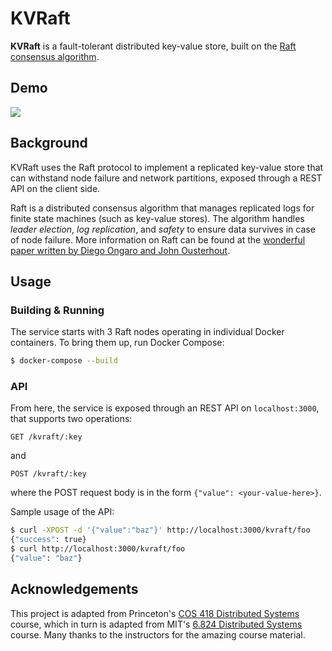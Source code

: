 # KVRaft
**KVRaft** is a fault-tolerant distributed key-value store, built on the [Raft consensus algorithm](https://raft.github.io/).

## Demo
![](demo.gif)

## Background
KVRaft uses the Raft protocol to implement a replicated key-value store that can withstand node failure and network partitions, exposed through a REST API on the client side.

Raft is a distributed consensus algorithm that manages replicated logs for finite state machines (such as key-value stores). The algorithm handles *leader election*, *log replication*, and *safety* to ensure data survives in case of node failure. More information on Raft can be found at the [wonderful paper written by Diego Ongaro and John Ousterhout](https://raft.github.io/raft.pdf).


## Usage
### Building & Running
The service starts with 3 Raft nodes operating in individual Docker containers. To bring them up, run Docker Compose:
```sh
$ docker-compose --build
```

### API
From here, the service is exposed through an REST API on `localhost:3000`, that supports two operations:
```http
GET /kvraft/:key
```

and

```http
POST /kvraft/:key
```

where the POST request body is in the form `{"value": <your-value-here>}`.

Sample usage of the API:
```sh
$ curl -XPOST -d '{"value":"baz"}' http://localhost:3000/kvraft/foo
{"success": true}
$ curl http://localhost:3000/kvraft/foo
{"value": "baz"}
```

## Acknowledgements
This project is adapted from Princeton's [COS 418 Distributed Systems](https://www.cs.princeton.edu/courses/archive/fall19/cos418/schedule.html) course, which in turn is adapted from MIT's [6.824 Distributed Systems](https://pdos.csail.mit.edu/6.824/) course. Many thanks to the instructors for the amazing course material.
